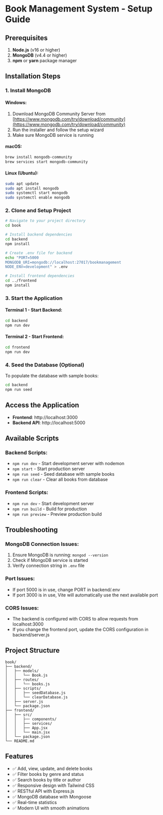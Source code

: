 # Book Management System - Setup Guide

## Prerequisites

1. **Node.js** (v16 or higher)
2. **MongoDB** (v4.4 or higher)
3. **npm** or **yarn** package manager

## Installation Steps

### 1. Install MongoDB

#### Windows:
1. Download MongoDB Community Server from [https://www.mongodb.com/try/download/community](https://www.mongodb.com/try/download/community)
2. Run the installer and follow the setup wizard
3. Make sure MongoDB service is running

#### macOS:
```bash
brew install mongodb-community
brew services start mongodb-community
```

#### Linux (Ubuntu):
```bash
sudo apt update
sudo apt install mongodb
sudo systemctl start mongodb
sudo systemctl enable mongodb
```

### 2. Clone and Setup Project

```bash
# Navigate to your project directory
cd book

# Install backend dependencies
cd backend
npm install

# Create .env file for backend
echo "PORT=5000
MONGODB_URI=mongodb://localhost:27017/bookmanagement
NODE_ENV=development" > .env

# Install frontend dependencies
cd ../frontend
npm install
```

### 3. Start the Application

#### Terminal 1 - Start Backend:
```bash
cd backend
npm run dev
```

#### Terminal 2 - Start Frontend:
```bash
cd frontend
npm run dev
```

### 4. Seed the Database (Optional)

To populate the database with sample books:

```bash
cd backend
npm run seed
```

## Access the Application

- **Frontend**: http://localhost:3000
- **Backend API**: http://localhost:5000

## Available Scripts

### Backend Scripts:
- `npm run dev` - Start development server with nodemon
- `npm start` - Start production server
- `npm run seed` - Seed database with sample books
- `npm run clear` - Clear all books from database

### Frontend Scripts:
- `npm run dev` - Start development server
- `npm run build` - Build for production
- `npm run preview` - Preview production build

## Troubleshooting

### MongoDB Connection Issues:
1. Ensure MongoDB is running: `mongod --version`
2. Check if MongoDB service is started
3. Verify connection string in `.env` file

### Port Issues:
- If port 5000 is in use, change PORT in backend/.env
- If port 3000 is in use, Vite will automatically use the next available port

### CORS Issues:
- The backend is configured with CORS to allow requests from localhost:3000
- If you change the frontend port, update the CORS configuration in backend/server.js

## Project Structure

```
book/
├── backend/
│   ├── models/
│   │   └── Book.js
│   ├── routes/
│   │   └── books.js
│   ├── scripts/
│   │   ├── seedDatabase.js
│   │   └── clearDatabase.js
│   ├── server.js
│   └── package.json
├── frontend/
│   ├── src/
│   │   ├── components/
│   │   ├── services/
│   │   ├── App.jsx
│   │   └── main.jsx
│   └── package.json
└── README.md
```

## Features

- ✅ Add, view, update, and delete books
- ✅ Filter books by genre and status
- ✅ Search books by title or author
- ✅ Responsive design with Tailwind CSS
- ✅ RESTful API with Express.js
- ✅ MongoDB database with Mongoose
- ✅ Real-time statistics
- ✅ Modern UI with smooth animations 